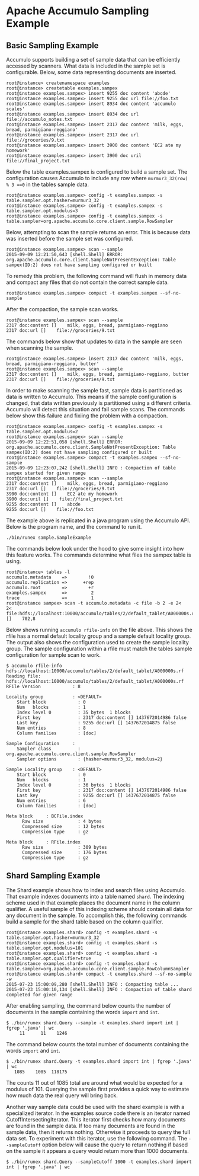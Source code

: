 <!--
Licensed to the Apache Software Foundation (ASF) under one or more
contributor license agreements.  See the NOTICE file distributed with
this work for additional information regarding copyright ownership.
The ASF licenses this file to You under the Apache License, Version 2.0
(the "License"); you may not use this file except in compliance with
the License.  You may obtain a copy of the License at

    http://www.apache.org/licenses/LICENSE-2.0

Unless required by applicable law or agreed to in writing, software
distributed under the License is distributed on an "AS IS" BASIS,
WITHOUT WARRANTIES OR CONDITIONS OF ANY KIND, either express or implied.
See the License for the specific language governing permissions and
limitations under the License.
-->
# Apache Accumulo Sampling Example

Basic Sampling Example
----------------------

Accumulo supports building a set of sample data that can be efficiently
accessed by scanners.  What data is included in the sample set is configurable.
Below, some data representing documents are inserted.  

    root@instance> createnamespace examples
    root@instance> createtable examples.sampex
    root@instance examples.sampex> insert 9255 doc content 'abcde'
    root@instance examples.sampex> insert 9255 doc url file://foo.txt
    root@instance examples.sampex> insert 8934 doc content 'accumulo scales'
    root@instance examples.sampex> insert 8934 doc url file://accumulo_notes.txt
    root@instance examples.sampex> insert 2317 doc content 'milk, eggs, bread, parmigiano-reggiano'
    root@instance examples.sampex> insert 2317 doc url file://groceries/9.txt
    root@instance examples.sampex> insert 3900 doc content 'EC2 ate my homework'
    root@instance examples.sampex> insert 3900 doc uril file://final_project.txt

Below the table examples.sampex is configured to build a sample set.  The configuration
causes Accumulo to include any row where `murmur3_32(row) % 3 ==0` in the
tables sample data.

    root@instance examples.sampex> config -t examples.sampex -s table.sampler.opt.hasher=murmur3_32
    root@instance examples.sampex> config -t examples.sampex -s table.sampler.opt.modulus=3
    root@instance examples.sampex> config -t examples.sampex -s table.sampler=org.apache.accumulo.core.client.sample.RowSampler

Below, attempting to scan the sample returns an error.  This is because data
was inserted before the sample set was configured.

    root@instance examples.sampex> scan --sample
    2015-09-09 12:21:50,643 [shell.Shell] ERROR: org.apache.accumulo.core.client.SampleNotPresentException: Table sampex(ID:2) does not have sampling configured or built

To remedy this problem, the following command will flush in memory data and
compact any files that do not contain the correct sample data.   

    root@instance examples.sampex> compact -t examples.sampex --sf-no-sample

After the compaction, the sample scan works.  

    root@instance examples.sampex> scan --sample
    2317 doc:content []    milk, eggs, bread, parmigiano-reggiano
    2317 doc:url []    file://groceries/9.txt

The commands below show that updates to data in the sample are seen when
scanning the sample.

    root@instance examples.sampex> insert 2317 doc content 'milk, eggs, bread, parmigiano-reggiano, butter'
    root@instance examples.sampex> scan --sample
    2317 doc:content []    milk, eggs, bread, parmigiano-reggiano, butter
    2317 doc:url []    file://groceries/9.txt

In order to make scanning the sample fast, sample data is partitioned as data is
written to Accumulo.  This means if the sample configuration is changed, that
data written previously is partitioned using a different criteria.  Accumulo
will detect this situation and fail sample scans.  The commands below show this
failure and fixiing the problem with a compaction.

    root@instance examples.sampex> config -t examples.sampex -s table.sampler.opt.modulus=2
    root@instance examples.sampex> scan --sample
    2015-09-09 12:22:51,058 [shell.Shell] ERROR: org.apache.accumulo.core.client.SampleNotPresentException: Table sampex(ID:2) does not have sampling configured or built
    root@instance examples.sampex> compact -t examples.sampex --sf-no-sample
    2015-09-09 12:23:07,242 [shell.Shell] INFO : Compaction of table sampex started for given range
    root@instance examples.sampex> scan --sample
    2317 doc:content []    milk, eggs, bread, parmigiano-reggiano
    2317 doc:url []    file://groceries/9.txt
    3900 doc:content []    EC2 ate my homework
    3900 doc:uril []    file://final_project.txt
    9255 doc:content []    abcde
    9255 doc:url []    file://foo.txt

The example above is replicated in a java program using the Accumulo API.
Below is the program name, and the command to run it.

    ./bin/runex sample.SampleExample

The commands below look under the hood to give some insight into how this
feature works.  The commands determine what files the sampex table is using.

    root@instance> tables -l
    accumulo.metadata    =>        !0
    accumulo.replication =>      +rep
    accumulo.root        =>        +r
    examples.sampex      =>         2
    trace                =>         1
    root@instance sampex> scan -t accumulo.metadata -c file -b 2 -e 2<
    2< file:hdfs://localhost:10000/accumulo/tables/2/default_tablet/A000000s.rf []    702,8

Below shows running `accumulo rfile-info` on the file above.  This shows the
rfile has a normal default locality group and a sample default locality group.
The output also shows the configuration used to create the sample locality
group.  The sample configuration within a rfile must match the tables sample
configuration for sample scan to work.

    $ accumulo rfile-info hdfs://localhost:10000/accumulo/tables/2/default_tablet/A000000s.rf
    Reading file: hdfs://localhost:10000/accumulo/tables/2/default_tablet/A000000s.rf
    RFile Version            : 8
    
    Locality group           : <DEFAULT>
    	Start block            : 0
    	Num   blocks           : 1
    	Index level 0          : 35 bytes  1 blocks
    	First key              : 2317 doc:content [] 1437672014986 false
    	Last key               : 9255 doc:url [] 1437672014875 false
    	Num entries            : 8
    	Column families        : [doc]
    
    Sample Configuration     :
    	Sampler class          : org.apache.accumulo.core.client.sample.RowSampler
    	Sampler options        : {hasher=murmur3_32, modulus=2}

    Sample Locality group    : <DEFAULT>
    	Start block            : 0
    	Num   blocks           : 1
    	Index level 0          : 36 bytes  1 blocks
    	First key              : 2317 doc:content [] 1437672014986 false
    	Last key               : 9255 doc:url [] 1437672014875 false
    	Num entries            : 6
    	Column families        : [doc]
    
    Meta block     : BCFile.index
          Raw size             : 4 bytes
          Compressed size      : 12 bytes
          Compression type     : gz

    Meta block     : RFile.index
          Raw size             : 309 bytes
          Compressed size      : 176 bytes
          Compression type     : gz


Shard Sampling Example
----------------------

The Shard example shows how to index and search files using Accumulo.  That
example indexes documents into a table named `shard`.  The indexing scheme used
in that example places the document name in the column qualifier.  A useful
sample of this indexing scheme should contain all data for any document in the
sample.   To accomplish this, the following commands build a sample for the
shard table based on the column qualifier.

    root@instance examples.shard> config -t examples.shard -s table.sampler.opt.hasher=murmur3_32
    root@instance examples.shard> config -t examples.shard -s table.sampler.opt.modulus=101
    root@instance examples.shard> config -t examples.shard -s table.sampler.opt.qualifier=true
    root@instance examples.shard> config -t examples.shard -s table.sampler=org.apache.accumulo.core.client.sample.RowColumnSampler
    root@instance examples.shard> compact -t examples.shard --sf-no-sample -w
    2015-07-23 15:00:09,280 [shell.Shell] INFO : Compacting table ...
    2015-07-23 15:00:10,134 [shell.Shell] INFO : Compaction of table shard completed for given range

After enabling sampling, the command below counts the number of documents in
the sample containing the words `import` and `int`.     

    $ ./bin/runex shard.Query --sample -t examples.shard import int | fgrep '.java' | wc
         11      11    1246

The command below counts the total number of documents containing the words
`import` and `int`.

    $ ./bin/runex shard.Query -t examples.shard import int | fgrep '.java' | wc
       1085    1085  118175

The counts 11 out of 1085 total are around what would be expected for a modulus
of 101.  Querying the sample first provides a quick way to estimate how much data
the real query will bring back. 

Another way sample data could be used with the shard example is with a
specialized iterator.  In the examples source code there is an iterator named
CutoffIntersectingIterator.  This iterator first checks how many documents are
found in the sample data.  If too many documents are found in the sample data,
then it returns nothing.   Otherwise it proceeds to query the full data set.
To experiment with this iterator, use the following command.  The
`--sampleCutoff` option below will cause the query to return nothing if based
on the sample it appears a query would return more than 1000 documents.

    $ ./bin/runex shard.Query --sampleCutoff 1000 -t examples.shard import int | fgrep '.java' | wc
